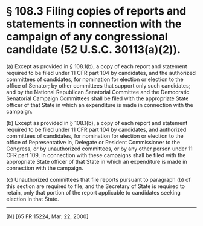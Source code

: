 # § 108.3   Filing copies of reports and statements in connection with the campaign of any congressional candidate (52 U.S.C. 30113(a)(2)).

(a) Except as provided in § 108.1(b), a copy of each report and statement required to be filed under 11 CFR part 104 by candidates, and the authorized committees of candidates, for nomination for election or election to the office of Senator; by other committees that support only such candidates; and by the National Republican Senatorial Committee and the Democratic Senatorial Campaign Committees shall be filed with the appropriate State officer of that State in which an expenditure is made in connection with the campaign. 


(b) Except as provided in § 108.1(b), a copy of each report and statement required to be filed under 11 CFR part 104 by candidates, and authorized committees of candidates, for nomination for election or election to the office of Representative in, Delegate or Resident Commissioner to the Congress, or by unauthorized committees, or by any other person under 11 CFR part 109, in connection with these campaigns shall be filed with the appropriate State officer of that State in which an expenditure is made in connection with the campaign. 


(c) Unauthorized committees that file reports pursuant to paragraph (b) of this section are required to file, and the Secretary of State is required to retain, only that portion of the report applicable to candidates seeking election in that State.



---

[N] [65 FR 15224, Mar. 22, 2000]




